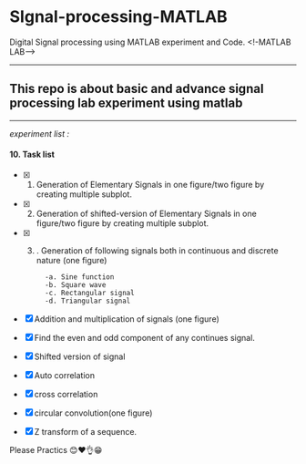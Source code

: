 # SIgnal-processing-MATLAB
Digital Signal processing using MATLAB experiment and Code.
<!-MATLAB LAB-->
___

## This repo is about basic and advance signal processing lab experiment using matlab

___

_experiment list  :_



#### 10. Task list

- [x] 1. Generation of Elementary Signals in one figure/two figure by creating multiple subplot.
- [x] 2. Generation of shifted-version of Elementary Signals in one figure/two figure by creating multiple subplot.
- [x] 3. . Generation of following signals both in continuous and discrete nature (one figure)

           -a. Sine function
           -b. Square wave
           -c. Rectangular signal
           -d. Triangular signal      
           
- [x] Addition and multiplication of signals (one figure)
- [x] Find the even and odd component of any continues signal. 
- [x] Shifted version of signal 
- [x] Auto correlation
- [x] cross correlation 
- [x] circular convolution(one figure)
- [x] Z transform of a sequence.




Please Practics  😊❤️👌😁
